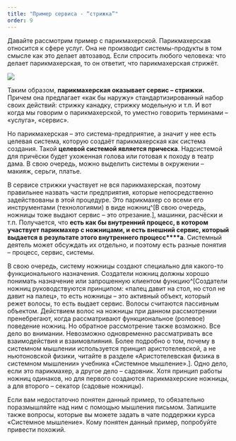 ```yaml
---
title: "Пример сервиса - “стрижка”"
order: 9
---
```




Давайте рассмотрим пример с парикмахерской. Парикмахерская относится к сфере услуг. Она не производит системы-продукты в том смысле как это делает автозавод. Если спросить любого человека: что делает парикмахерская, то он ответит, что парикмахерская стрижёт.


![](/text/Introduction-to-SThinking/2024-11-23T2158/4150/12.png)


Таким образом, **парикмахерская оказывает сервис – стрижки.** Причем она предлагает «как бы наружу» стандартизированный набор своих действий: стрижку канадку, стрижку модельную и т.п. И вот когда мы говорим о парикмахерской, то уместно говорить терминами – «услуга», «сервис».

Но парикмахерская – это система-предприятие, а значит у нее есть целевая система, которую создаёт парикмахерская как система создания. Такой **целевой системой является прическа**. Надсистемой для причёски будет ухоженная голова или готовая к походу в театр дама. В свою очередь, можно выделить системы в окружении – макияж, серьги, платье.

В сервисе стрижки участвует не вся парикмахерская, поэтому правильнее назвать части предприятия, которые непосредственно задействованы в этой процедуре. Это парикмахер со всеми его инструментами (технологиями) в виде ножниц^[В свою очередь, ножницы тоже выдают сервис – это отрезание.], машинки, расчёски и т.п. Получается, что **есть как бы внутренний процесс, в котором участвует парикмахер с ножницами, и есть внешний сервис, который выдается в результате этого внутреннего процесс****а**. Системный деятель может обсуждать их отдельно, и поэтому есть разные понятия – процесс, сервис, системы.

В свою очередь, систему ножницы создают специально для какого-то функционального назначения. Создатели ножниц должны хорошо понимать назначение или запрошенную клиентом функцию^[Создатели ножниц руководствуются принципом: «палец давит на стол, но стол не давит на палец», то есть ножницы – это активный объект, который режет волосы, то есть выдает сервис. Волосы считаются пассивным объектом. Действием волос на ножницы при данном рассмотрении пренебрегают, когда рассматривают функциональное (ролевое) поведение ножниц. Но обратное рассмотрение также возможно. Все дело во внимании. Невозможно одновременно рассматривать все взаимодействия и взаимовлияния. Более подробно о том, почему в системном мышлении используется принцип аристотелевской, а не ньютоновской физики, читайте в разделе «Аристотелевская физика в системном мышлении» учебника «Системное мышление».]. Одно дело, если это парикмахер, а другое дело – садовник. Хотя принцип работы ножниц одинаков, но для первого создаются парикмахерские ножницы, а для второго – секатор (садовые ножницы).

Если вам недостаточно понятен данный пример, то обязательно поразмышляйте над ним с помощью мышления письмом. Запишите также вопросы, которые вы можете задать в чате поддержки курса «Системное мышление». Кому понятен данный пример, попробуйте привести похожий.

